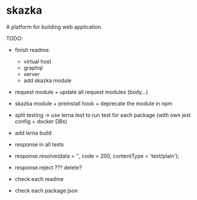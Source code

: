 # skazka
A platform for building web application

TODO:

- finish readme:
  - virtual host
  - graphql
  - server
  - add skazka module
  
- request module + update all request modules (body...)
- skazka module + preinstall hook + deprecate the module in npm
- split testing -> use lerna test to run test for each package (with own jest config + docker DBs)
- add lerna build
- response in all tests
- response.resolve(data = '', code = 200, contentType = 'text/plain');
- response.reject ??? delete?

- check each readme
- check each package.json
